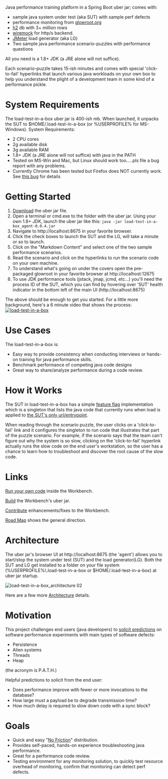 Java performance training platform in a Spring Boot uber jar; comes with:
* sample java system under test (aka SUT) with sample perf defects
* performance monitoring from [glowroot.org](https://glowroot.org/)
* [h2](https://h2database.com/) db with 3+ million rows
* [wiremock](https://wiremock.org/) for http/s backend.
* [JMeter](https://jmeter.apache.org/) load generator (aka LG) 
* Two sample java performance scenario-puzzles with performance questions

All you need is a 1.8+ JDK (a JRE alone will not suffice).  

Each scenario-puzzle takes 15-ish minutes and comes with special 'click-to-fail' hyperlinks that launch various java workloads on your own box to help you understand the plight of a development team in some kind of a performance pickle.

# System Requirements
The load-test-in-a-box uber jar is 400-ish mb. When launched, it unpacks the SUT to $HOME/.load-test-in-a-box (or %USERPROFILE% for MS-Windows).
System Requirements:
* 2 CPU cores
* 2g available disk
* 3g available RAM
* 1.8+ JDK (a JRE alone will not suffice) with java in the PATH
* Tested on MS-Win and Mac, but Linux should work too…..pls file a bug report with any problems.
* Currently Chrome has been tested but Firefox does NOT currently work.  See [this bug](https://github.com/eostermueller/load-test-in-a-box/issues/92) for details

# Getting Started
1. [Download](https://github.com/eostermueller/load-test-in-a-box/releases/download/0.0.4/load-test-in-a-box_agent-0.0.4.jar)  the uber jar file.
2. Open a terminal or cmd.exe to the folder with the uber jar.  Using your own 1.8+ JDK, launch the uber jar like this:
   ```java -jar load-test-in-a-box_agent-0.0.4.jar``` 
3. Navigate to http://localhost:8675 in your favorite browser.
4. Click the check boxes to launch the SUT and the LG, will take a minute or so to launch.
5. Click on the "Markdown Content" and select one of the two sample performance scenarios.
6. Read the scenario and click on the hyperlinks to run the scenario code on your own machine.
7. To understand what's going on under the covers open the pre-packaged glowroot in your favorite browser at http://localhost:12675
8. To use JDK performance tools (jstack, jmap, jcmd, etc...) you'll need the process ID of the SUT, which you can find by hovering over 'SUT' health indicator in the bottom left of the main UI (http://localhost:8675)

The above should be enough to get you started.
For a little more background, here's a 6 minute video that shows the process:
[![load-test-in-a-box](http://img.youtube.com/vi/Ck7REKh3E6w/0.jpg)](https://youtu.be/Ck7REKh3E6w "load-test-in-a-box")

# Use Cases
The load-test-in-a-box is:
* Easy way to provide consistency when conducting interviews or hands-on training for java performance skills.
* Benchmark performance of competing java code designs
* Great way to share/analyze performance during a code review.

# How it Works
The SUT in load-test-in-a-box has a simple [feature flag](https://www.optimizely.com/optimization-glossary/feature-flags/) implementation which is a singleton that lists the java code that currently runs when load is applied to [the SUT's only url/entrypoint](https://github.com/eostermueller/load-test-in-a-box_sut_sample/blob/master/src/main/java/com/github/eostermueller/tjp2/rest/WorkloadController.java#L65-L80).

When reading through the scenario puzzle, the user clicks on a 'click-to-fail' link and it configures the singleton to run code that illustrates that part of the puzzle scenario.
For example, if the scenario says that the team can't figure out why the system is so slow, clicking on the 'click-to-fail' hyperlink actually runs the slow code on the end user's workstation, so the user has a chance to learn how to troubleshoot and discover the root cause of the slow code.

# Links

[Run your own code](https://github.com/eostermueller/performanceAnalysisWorkbench/wiki/Run-Your-Own-Code) inside the Workbench.

[Build](https://github.com/eostermueller/performanceAnalysisWorkbench/wiki/Build) the Workbench's uber jar.

[Contribute](https://github.com/eostermueller/performanceAnalysisWorkbench/wiki/Contributing) enhancements/fixes to the Workbench.

[Road Map](https://github.com/eostermueller/performanceAnalysisWorkbench/wiki/Road-Map) shows the general direction.

# Architecture
The uber jar's browser UI at http://localhost:8675 (the 'agent') allows you to start/stop the system under test (SUT) and the load generator(LG).  Both the SUT and LG get installed to a folder on your file system (%USERPROFILE%\\.load-test-in-a-box or $HOME/.load-test-in-a-box) at uber jar startup.

![load-test-in-a-box_architecture 02](https://user-images.githubusercontent.com/175773/210271052-7c4e7f9f-1964-4cbe-b710-f842c90f1e12.jpg)


Here are a few more [Architecture](https://github.com/eostermueller/performanceAnalysisWorkbench/wiki/Architecture) details.


# Motivation
This project challenges end users (java developers) to [solicit predictions](https://blog.upperlinecode.com/stop-teaching-code/) on software performance experiments with main types of software defects:  
 * Persistence
 * Alien systems
 * Threads
 * Heap

(the acronym is P.A.T.H.)

 Helpful predictions to solicit from the end user:

 * Does performance improve with fewer or more invocations to the database?
 * How large must a payload be to degrade transmission time?
 * How much delay is required to slow down code with a sync block?

# Goals
* Quick and easy "[No Friction](https://github.com/eostermueller/snail4j/wiki/No-Friction-Distribution)" distribution.
* Provides self-paced, hands-on experience troubleshooting java performance.
* Great for a performance code review.
* Testing environment for any monitoring solution, to quickly test resource overhead of monitoring, confirm that monitoring can detect perf defects.

